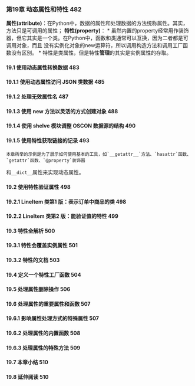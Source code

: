 ### 第19章 动态属性和特性 482
**属性(attribute)**：在Python中，数据的属性和处理数据的方法统称属性。其实，方法只是可调用的属性；
**特性(property)**：
    * 虽然内置的property经常用作装饰器，但它其实是一个类。在Python中，函数和类通常可以互换，因为二者都是可调用对象，而且
没有实例化对象的new运算符，所以调用构造方法和调用工厂函数没有区别。
    * 特性是类属性，但是特性**管理**的其实是实例属性的存取。


#### 19.1 使用动态属性转换数据 483
#### 19.1.1 使用动态属性访问 JSON 类数据 485
#### 19.1.2 处理无效属性名 487
#### 19.1.3 使用 __new__ 方法以灵活的方式创建对象 488
#### 19.1.4 使用 shelve 模块调整 OSCON 数据源的结构 490
#### 19.1.5 使用特性获取链接的记录 493
    本章所举的示例是为了展示如何使用基本的工具，如`__getattr__`方法、`hasattr`函数、`getattr`函数、`@property`装饰器
和`__dict__`属性来实现动态属性。

#### 19.2 使用特性验证属性 498
#### 19.2.1 LineItem 类第1 版：表示订单中商品的类 498
#### 19.2.2 LineItem 类第2 版：能验证值的特性 499
#### 19.3 特性全解析 500
#### 19.3.1 特性会覆盖实例属性 501
#### 19.3.2 特性的文档 503
#### 19.4 定义一个特性工厂函数 504
#### 19.5 处理属性删除操作 506
#### 19.6 处理属性的重要属性和函数 507
#### 19.6.1 影响属性处理方式的特殊属性 507
#### 19.6.2 处理属性的内置函数 508
#### 19.6.3 处理属性的特殊方法 509
#### 19.7 本章小结 510
#### 19.8 延伸阅读 510
